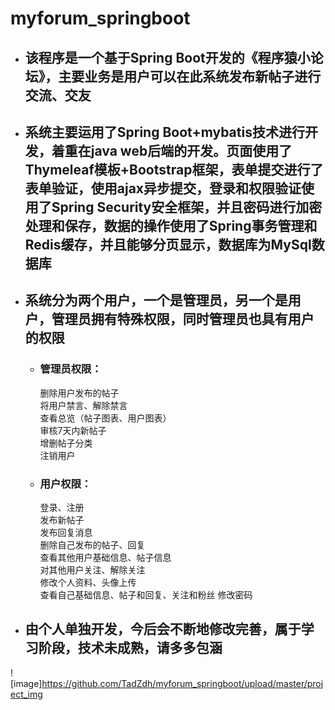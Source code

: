 # myforum_springboot  

* ## 该程序是一个基于Spring Boot开发的《程序猿小论坛》，主要业务是用户可以在此系统发布新帖子进行交流、交友

* ## 系统主要运用了Spring Boot+mybatis技术进行开发，着重在java web后端的开发。页面使用了Thymeleaf模板+Bootstrap框架，表单提交进行了表单验证，使用ajax异步提交，登录和权限验证使用了Spring Security安全框架，并且密码进行加密处理和保存，数据的操作使用了Spring事务管理和Redis缓存，并且能够分页显示，数据库为MySql数据库

* ## 系统分为两个用户，一个是管理员，另一个是用户，管理员拥有特殊权限，同时管理员也具有用户的权限  

  * ### 管理员权限：  
  
    删除用户发布的帖子  
    将用户禁言、解除禁言  
    查看总览（帖子图表、用户图表）  
    审核7天内新帖子  
    增删帖子分类  
    注销用户  
    
  * ### 用户权限： 
  
    登录、注册  
    发布新帖子  
    发布回复消息  
    删除自己发布的帖子、回复  
    查看其他用户基础信息、帖子信息  
    对其他用户关注、解除关注  
    修改个人资料、头像上传  
    查看自己基础信息、帖子和回复、关注和粉丝
    修改密码  

* ## 由个人单独开发，今后会不断地修改完善，属于学习阶段，技术未成熟，请多多包涵

![image]https://github.com/TadZdh/myforum_springboot/upload/master/project_img
